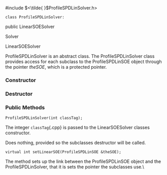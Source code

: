 
#include $<\tilde{ }$ProfileSPDLinSolver.h$>$



```{.cpp}
class ProfileSPDLinSolver:
```
 public LinearSOESolver


Solver

LinearSOESolver

ProfileSPDLinSolver is an abstract class. The ProfileSPDLinSolver class
provides access for each subclass to the ProfileSPDLinSOE object through
the pointer *theSOE*, which is a protected pointer.
### Constructor

### Destructor

### Public Methods


```{.cpp}
ProfileSPDLinSolver(int classTag);
```


The integer `classTag`{.cpp} is passed to the LinearSOESolver classes
constructor.

Does nothing, provided so the subclasses destructor will be called.

```{.cpp}
virtual int setLinearSOE(ProfileSPDLinSOE &theSOE);
```


The method sets up the link between the ProfileSPDLinSOE object and the
ProfileSPDLinSolver, that it is sets the pointer the subclasses use.\
